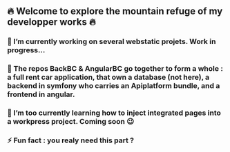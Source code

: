 ## 🔥 Welcome to explore the mountain refuge of my developper works 🔥

<!--
**Pierre-FrancoisHB/Pierre-FrancoisHB** is a ✨ _special_ ✨ repository because its `README.md` (this file) appears on your GitHub profile.
-->

### 🔭 I’m currently working on several webstatic projets. Work in progress...
### 🚗 The repos BackBC & AngularBC go together to form a whole : a full rent car application, that own a database (not here), a backend in symfony who carries an Apiplatform bundle, and a frontend in angular.
### 🌱 I’m too currently learning how to inject integrated pages into a workpress project. Coming soon 😉
### ⚡ Fun fact : you realy need this part ?

